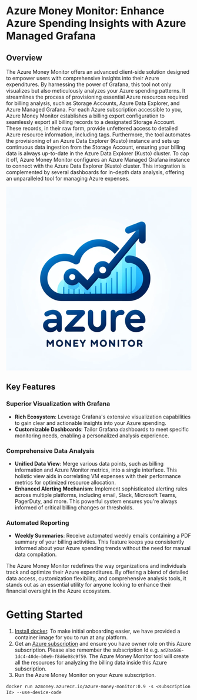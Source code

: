 # Azure Money Monitor: Enhance Azure Spending Insights with Azure Managed Grafana

## Overview
The Azure Money Monitor offers an advanced client-side solution designed to empower users with comprehensive insights into their Azure expenditures. By harnessing the power of Grafana, this tool not only visualizes but also meticulously analyzes your Azure spending patterns. It streamlines the process of provisioning essential Azure resources required for billing analysis, such as Storage Accounts, Azure Data Explorer, and Azure Managed Grafana. For each Azure subscription accessible to you, Azure Money Monitor establishes a billing export configuration to seamlessly export all billing records to a designated Storage Account. These records, in their raw form, provide unfettered access to detailed Azure resource information, including tags. Furthermore, the tool automates the provisioning of an Azure Data Explorer (Kusto) instance and sets up continuous data ingestion from the Storage Account, ensuring your billing data is always up-to-date in the Azure Data Explorer (Kusto) cluster. To cap it off, Azure Money Monitor configures an Azure Managed Grafana instance to connect with the Azure Data Explorer (Kusto) cluster. This integration is complemented by several dashboards for in-depth data analysis, offering an unparalleled tool for managing Azure expenses.

![Azure Money Monitor logo](attachments/azure-money-money-logo.png)

## Key Features

### Superior Visualization with Grafana
- **Rich Ecosystem**: Leverage Grafana's extensive visualization capabilities to gain clear and actionable insights into your Azure spending.
- **Customizable Dashboards**: Tailor Grafana dashboards to meet specific monitoring needs, enabling a personalized analysis experience.

### Comprehensive Data Analysis
- **Unified Data View**: Merge various data points, such as billing information and Azure Monitor metrics, into a single interface. This holistic view aids in correlating VM expenses with their performance metrics for optimized resource allocation.
- **Enhanced Alerting Mechanism**: Implement sophisticated alerting rules across multiple platforms, including email, Slack, Microsoft Teams, PagerDuty, and more. This powerful system ensures you're always informed of critical billing changes or thresholds.

### Automated Reporting
- **Weekly Summaries**: Receive automated weekly emails containing a PDF summary of your billing activities. This feature keeps you consistently informed about your Azure spending trends without the need for manual data compilation.

The Azure Money Monitor redefines the way organizations and individuals track and optimize their Azure expenditures. By offering a blend of detailed data access, customization flexibility, and comprehensive analysis tools, it stands out as an essential utility for anyone looking to enhance their financial oversight in the Azure ecosystem.

# Getting Started
1. [Install docker](https://docs.docker.com/get-docker/). To make initial onboarding easier, we have provided a container image for you to run at any platform.
1. Get an [Azure subscription](https://azure.microsoft.com/en-us/free) and ensure you have owner role on this Azure subscription. Please also remember the subscription Id e.g. `ad2ba586-1dc4-40de-b0e9-f8d6e08c9f59`. The Azure Money Monitor tool will create all the resources for analyzing the billing data inside this Azure subscription.
1. Run the Azure Money Monitor on your Azure subscription.

```
docker run azmoney.azurecr.io/azure-money-monitor:0.9 -s <subscription Id> --use-device-code
```